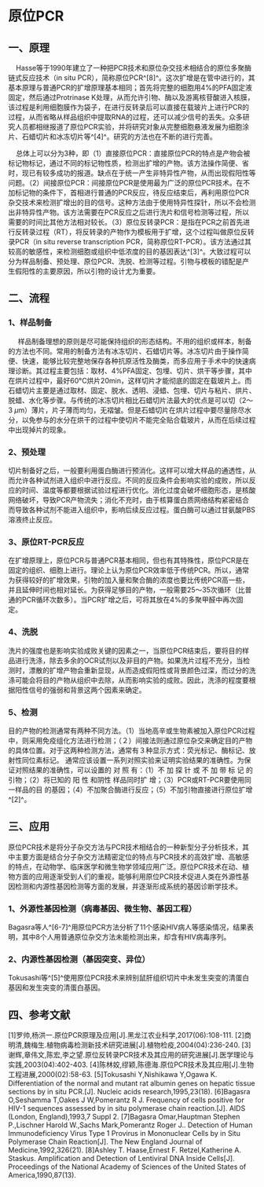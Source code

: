 # 原位PCR

## 一、原理

&nbsp;&nbsp;&nbsp;&nbsp;Hasse等于1990年建立了一种把PCR技术和原位杂交技术相结合的原位多聚酶链式反应技术（in situ PCR），简称原位PCR^[8]^。这次扩增是在管中进行的，其基本原理与普通PCR的扩增原理基本相同；首先将完整的细胞用4%的PFA固定液固定，然后通过Protrinase K处理，从而允许引物、酶以及游离核苷酸进入核膜，该过程是利用细胞膜作为袋子，在进行反转录后可以直接在载玻片上进行PCR的过程，从而省略从样品组织中提取RNA的过程，还可以减少信号的丢失。众多研究人员都相继报道了原位PCR实验，并将研究对象从完整细胞悬液发展为细胞涂片、石蜡切片和冰冻切片等^[4]^。研究的方法也在不断的进行完善。

&nbsp;&nbsp;&nbsp;&nbsp;总体上可以分为3种，即（1）直接原位PCR：直接原位PCR的特点是产物会被标记物标记，通过不同的标记物性质，检测出扩增的产物。该方法操作简便、省时，现已有较多成功的报道。缺点在于统一产生非特异性产物，从而出现假阳性等问题。（2）间接原位PCR：间接原位PCR是使用最为广泛的原位PCR技术。在不加标记物的条件下，首相进行普通的PCR反应，待反应结束后，再利用原位PCR杂交技术来检测扩增出的目的信号。这种方法由于使用特异性探针，所以不会检测出非特异性产物。该方法需要在PCR反应之后进行洗片和信号检测等过程，所以需要的时间比其他方法相对较长。（3）原位反转录PCR：是指在PCR之前首先进行反转录过程（RT），将反转录的产物作为模板用于扩增，这个过程叫做原位反转录PCR（in situ reverse transcription PCR，简称原位RT-PCR）。该方法通过其较高的敏感性，来检测细胞或组织中低浓度的目的基因表达^[3]^。大致过程可以分为样品制备、预处理、原位PCR、洗脱、检测等过程。引物与模板的错配是产生假阳性的主要原因，所以引物的设计尤为重要。

## 二、流程

### 1、样品制备

 &nbsp;&nbsp;&nbsp;&nbsp;样品制备理想的原则是尽可能保持组织的形态结构。不用的组织或样本，制备的方法也不同。常用的制备方法有冰冻切片、石蜡切片等。冰冻切片由于操作简便、快速，能够比较完整地保存各种抗原活性及酶类，而多应用于手术中的快速病理诊断。其过程主要包括：取材、4%PFA固定、包埋、切片、烘干等步骤，其中在烘片过程中，最好60°C烘片20min，这样切片才能彻底的固定在载玻片上。而石蜡切片主要是通过取材、固定、脱水、透明、浸蜡、包埋、切片与粘片、烘片、脱蜡、水化等步骤。与传统的冰冻切片相比石蜡切片法最大的优点是可以切（2～3 $\mu$m）薄片，片子薄而均匀，无褶皱。但是石蜡切片在烘片过程中要尽量除尽水分，以免参与的水分在烘干的过程中使切片不能完全贴合载玻片，从而在后续过程中出现掉片的现象。

### 2、预处理

切片制备好之后，一般要利用蛋白酶进行预消化。这样可以增大样品的通透性，从而允许各种试剂进入组织中进行反应。不同的反应条件会影响实验的成败，所以反应的时间、温度等都要根据试验过程进行优化。消化过度会破坏细胞形态，是核酸网络破坏，导致PCR产物流失；消化不充时，由于核算蛋白质网络结构紧密结合而导致各种试剂不能进入组织中，影响后续反应过程。蛋白酶可以通过甘氨酸PBS溶液终止反应。

### 3、原位RT-PCR反应

在扩增原理上，原位PCR与普通PCR基本相同，但也有其特殊性，原位PCR是在固定的组织、细胞上进行。理论上认为原位PCR效率低于传统PCR。所以，通常为获得较好的扩增效果，引物的加入量和聚合酶的浓度也要比传统PCR高一些，并且延伸时间也相对延长。为获得足够目的产物，一般需要25～35次循环（比普通的PCR循环次数多）。当PCR扩增之后，可将其放在4%的多聚甲醛中再次固定。

### 4、洗脱

洗片的强度也是影响实验成败关键的因素之一，当原位PCR结束后，要将目的样品进行洗涤，除去多余的OCR试剂以及非目的产物。如果洗片过程不充分，当检测时，漂散的扩增产物会重新显现，从而造成假阳性或背景颜色过深，而过分的洗涤可能会将目的产物从组织中去除，从而影响实验的成败。因此，洗涤的程度要根据阳性信号的强弱和背景这两个因素来确定。

### 5、检测

目的产物的检测通常有两种不同方法。（1）当地高辛或生物素被加入原位PCR过程中，则采用免疫组化方法进行检测；（２）间接法则通过原位杂交来确定目的产物的具体位置。对于这两种检测方法，通常有３种显示方式：荧光标记、酶标记、放射性同位素标记。
通常应该设置一系列对照实验来证明实验结果的准确性。为保证对照结果的准确性，可以设置的 对 照 有：（1）不 加 探 针 或 不 加 带 标 记 的 引物；（2）将已知的 阳 性 和阴性 样品同时扩 增；（3）PCR或RT-PCR要使用同一样品的目 的基因；（4）不加聚合酶进行反应；（5）不加引物直接进行原位扩增^[2]^。

## 三、应用

原位PCR技术是将分子杂交方法与PCR技术相结合的一种新型分子分析技术，其中主要方面是结合分子杂交方法精密定位的特点与PCR技术的高效扩增、高敏感的特点，在动物学、临床医学和微生物学领域应用广泛。原位PCR技术在动、植物方面的应用逐渐受到人们的重视，能够利用原位PCR技术促进人类在外源性基因检测和内源性基因检测等方面的发展，并逐渐形成系统的基因诊断学技术。

### 1、外源性基因检测（病毒基因、微生物、基因工程）

Bagasra等人^[6-7]^用原位PCR方法分析了11个感染HIV病人等感染情况，结果表明，其中8个人用普通原位杂交方法未能检测出来，却含有HIV病毒序列。

### 2、内源性基因检测（基因突变、异位）

Tokusashi等^[5]^使用原位PCR技术来辨别鼠肝组织切片中未发生突变的清蛋白基因和发生突变的清蛋白基因。

## 四、参考文献

[1]罗帅,杨洪一.原位PCR原理及应用[J].黑龙江农业科学,2017(06):108-111.
[2]商明清,魏梅生.植物病毒检测新技术研究进展[J].植物检疫,2004(04):236-240.
[3]谢辉,章伟文,陈宏,李之望.原位反转录PCR技术及其应用的研究进展[J].医学理论与实践,2003(04):402-403.
[4]陈林姣,缪颖,陈德海.原位PCR技术及其应用[J].生物工程进展,2000(02):58-63.
[5]Tokusashi Y,Nishikawa Y,Ogawa K. Differentiation of the normal and mutant rat albumin genes on hepatic tissue sections by in situ PCR.[J]. Nucleic acids research,1995,23(18).
[6]Bagasra O,Seshamma T,Oakes J W,Pomerantz R J. Frequency of cells positive for HIV-1 sequences assessed by in situ polymerase chain reaction.[J]. AIDS (London, England),1993,7 Suppl 2.
[7]Bagasra Omar,Hauptman Stephen P.,Lischner Harold W.,Sachs Mark,Pomerantz Roger J.. Detection of Human Immunodeficiency Virus Type 1 Provirus in Mononuclear Cells by in Situ Polymerase Chain Reaction[J]. The New England Journal of Medicine,1992,326(21).
[8]Ashley T. Haase,Ernest F. Retzel,Katherine A. Staskus. Amplification and Detection of Lentiviral DNA Inside Cells[J]. Proceedings of the National Academy of Sciences of the United States of America,1990,87(13).